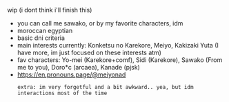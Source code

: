 wip (i dont think i'll finish this)
- you can call me sawako, or by my favorite characters, idm
- moroccan egyptian
- basic dni criteria
- main interests currently: Konketsu no Karekore, Meiyo, Kakizaki Yuta (I have more, im just focused on these interests atm)
- fav characters: Yo-mei (Karekore+comf), Sidi (Karekore), Sawako (From me to you), Doro*c (arcaea), Kanade (pjsk)
- https://en.pronouns.page/@meiyonad
  ~~~
  extra: im very forgetful and a bit awkward.. yea, but idm interactions most of the time
